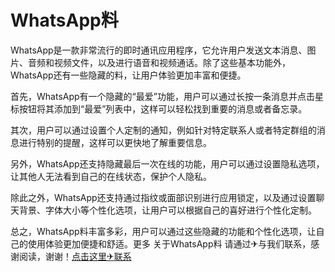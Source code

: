 # WhatsApp料

WhatsApp是一款非常流行的即时通讯应用程序，它允许用户发送文本消息、图片、音频和视频文件，以及进行语音和视频通话。除了这些基本功能外，WhatsApp还有一些隐藏的料，让用户体验更加丰富和便捷。

首先，WhatsApp有一个隐藏的“最爱”功能，用户可以通过长按一条消息并点击星标按钮将其添加到“最爱”列表中，这样可以轻松找到重要的消息或者备忘录。

其次，用户可以通过设置个人定制的通知，例如针对特定联系人或者特定群组的消息进行特别的提醒，这样可以更快地了解重要信息。

另外，WhatsApp还支持隐藏最后一次在线的功能，用户可以通过设置隐私选项，让其他人无法看到自己的在线状态，保护个人隐私。

除此之外，WhatsApp还支持通过指纹或面部识别进行应用锁定，以及通过设置聊天背景、字体大小等个性化选项，让用户可以根据自己的喜好进行个性化定制。

总之，WhatsApp料丰富多彩，用户可以通过这些隐藏的功能和个性化选项，让自己的使用体验更加便捷和舒适。更多 关于WhatsApp料 请通过✈与我们联系，感谢阅读，谢谢！[点击这里✈联系](https://t.me/LM999bot)
